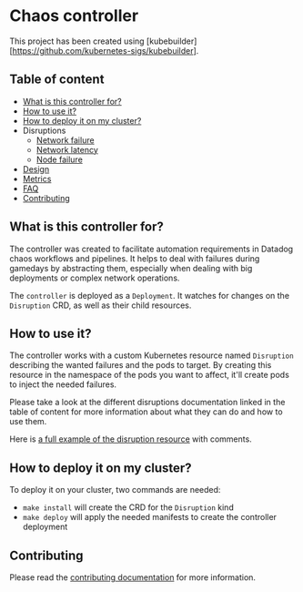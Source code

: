 # Chaos controller

This project has been created using [kubebuilder][https://github.com/kubernetes-sigs/kubebuilder].

## Table of content

* [What is this controller for?](#what-is-this-controller-for)
* [How to use it?](#how-to-use-it)
* [How to deploy it on my cluster?](#how-to-deploy-it-on-my-cluster)
* Disruptions
  * [Network failure](docs/network_failure.md)
  * [Network latency](docs/network_latency.md)
  * [Node failure](docs/node_failure.md)
* [Design](docs/design.md)
* [Metrics](docs/metrics.md)
* [FAQ](docs/faq.md)
* [Contributing](#contributing)

## What is this controller for?

The controller was created to facilitate automation requirements in Datadog chaos workflows and pipelines. It helps to deal with failures during gamedays by abstracting them, especially when dealing with big deployments or complex network operations.

The `controller` is deployed as a `Deployment`. It watches for changes on the `Disruption` CRD, as well as their child resources.

## How to use it?

The controller works with a custom Kubernetes resource named `Disruption` describing the wanted failures and the pods to target. By creating this resource in the namespace of the pods you want to affect, it'll create pods to inject the needed failures.

Please take a look at the different disruptions documentation linked in the table of content for more information about what they can do and how to use them.

Here is [a full example of the disruption resource](config/samples/chaos_v1beta1_disruption.yaml) with comments.

## How to deploy it on my cluster?

To deploy it on your cluster, two commands are needed:

* `make install` will create the CRD for the `Disruption` kind
* `make deploy` will apply the needed manifests to create the controller deployment

## Contributing

Please read the [contributing documentation](CONTRIBUTING.md) for more information.
